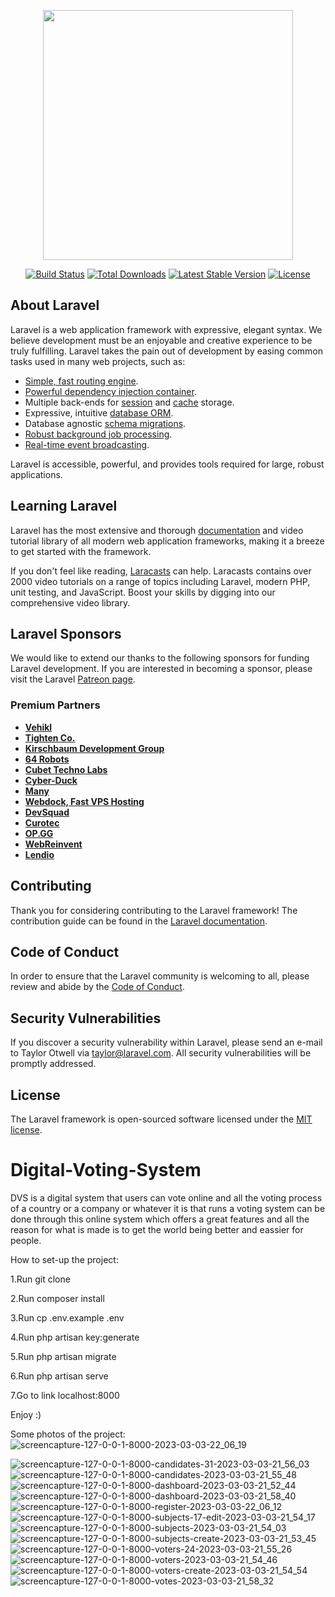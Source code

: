 <p align="center"><a href="https://laravel.com" target="_blank"><img src="https://raw.githubusercontent.com/laravel/art/master/logo-lockup/5%20SVG/2%20CMYK/1%20Full%20Color/laravel-logolockup-cmyk-red.svg" width="400"></a></p>

<p align="center">
<a href="https://travis-ci.org/laravel/framework"><img src="https://travis-ci.org/laravel/framework.svg" alt="Build Status"></a>
<a href="https://packagist.org/packages/laravel/framework"><img src="https://img.shields.io/packagist/dt/laravel/framework" alt="Total Downloads"></a>
<a href="https://packagist.org/packages/laravel/framework"><img src="https://img.shields.io/packagist/v/laravel/framework" alt="Latest Stable Version"></a>
<a href="https://packagist.org/packages/laravel/framework"><img src="https://img.shields.io/packagist/l/laravel/framework" alt="License"></a>
</p>

## About Laravel

Laravel is a web application framework with expressive, elegant syntax. We believe development must be an enjoyable and creative experience to be truly fulfilling. Laravel takes the pain out of development by easing common tasks used in many web projects, such as:

- [Simple, fast routing engine](https://laravel.com/docs/routing).
- [Powerful dependency injection container](https://laravel.com/docs/container).
- Multiple back-ends for [session](https://laravel.com/docs/session) and [cache](https://laravel.com/docs/cache) storage.
- Expressive, intuitive [database ORM](https://laravel.com/docs/eloquent).
- Database agnostic [schema migrations](https://laravel.com/docs/migrations).
- [Robust background job processing](https://laravel.com/docs/queues).
- [Real-time event broadcasting](https://laravel.com/docs/broadcasting).

Laravel is accessible, powerful, and provides tools required for large, robust applications.

## Learning Laravel

Laravel has the most extensive and thorough [documentation](https://laravel.com/docs) and video tutorial library of all modern web application frameworks, making it a breeze to get started with the framework.

If you don't feel like reading, [Laracasts](https://laracasts.com) can help. Laracasts contains over 2000 video tutorials on a range of topics including Laravel, modern PHP, unit testing, and JavaScript. Boost your skills by digging into our comprehensive video library.

## Laravel Sponsors

We would like to extend our thanks to the following sponsors for funding Laravel development. If you are interested in becoming a sponsor, please visit the Laravel [Patreon page](https://patreon.com/taylorotwell).

### Premium Partners

- **[Vehikl](https://vehikl.com/)**
- **[Tighten Co.](https://tighten.co)**
- **[Kirschbaum Development Group](https://kirschbaumdevelopment.com)**
- **[64 Robots](https://64robots.com)**
- **[Cubet Techno Labs](https://cubettech.com)**
- **[Cyber-Duck](https://cyber-duck.co.uk)**
- **[Many](https://www.many.co.uk)**
- **[Webdock, Fast VPS Hosting](https://www.webdock.io/en)**
- **[DevSquad](https://devsquad.com)**
- **[Curotec](https://www.curotec.com/services/technologies/laravel/)**
- **[OP.GG](https://op.gg)**
- **[WebReinvent](https://webreinvent.com/?utm_source=laravel&utm_medium=github&utm_campaign=patreon-sponsors)**
- **[Lendio](https://lendio.com)**

## Contributing

Thank you for considering contributing to the Laravel framework! The contribution guide can be found in the [Laravel documentation](https://laravel.com/docs/contributions).

## Code of Conduct

In order to ensure that the Laravel community is welcoming to all, please review and abide by the [Code of Conduct](https://laravel.com/docs/contributions#code-of-conduct).

## Security Vulnerabilities

If you discover a security vulnerability within Laravel, please send an e-mail to Taylor Otwell via [taylor@laravel.com](mailto:taylor@laravel.com). All security vulnerabilities will be promptly addressed.

## License

The Laravel framework is open-sourced software licensed under the [MIT license](https://opensource.org/licenses/MIT).
# Digital-Voting-System

DVS is a digital system that users can vote online and all the voting process of a country or a company or whatever it is that runs a voting system can be done through
this online system which offers a great features and all the reason for what is made is to get the world being better and eassier for people.

How to set-up the project:

1.Run git clone

2.Run composer install

3.Run cp .env.example .env

4.Run php artisan key:generate

5.Run php artisan migrate

6.Run php artisan serve

7.Go to link localhost:8000

Enjoy :)

Some photos of the project:
![screencapture-127-0-0-1-8000-2023-03-03-22_06_19](https://user-images.githubusercontent.com/78311361/224144465-bc9595b9-5b5f-4421-97cc-1e4d54b2f054.png)

![screencapture-127-0-0-1-8000-candidates-31-2023-03-03-21_56_03](https://user-images.githubusercontent.com/78311361/224144594-158d9eee-361d-4506-9aae-6aeac64710db.png)
![screencapture-127-0-0-1-8000-candidates-2023-03-03-21_55_48](https://user-images.githubusercontent.com/78311361/224144607-49e6c97a-805b-419b-9f41-b89f2cbebf99.png)
![screencapture-127-0-0-1-8000-dashboard-2023-03-03-21_52_44](https://user-images.githubusercontent.com/78311361/224144620-0ae1a476-de4e-436b-87bc-537a6f424514.png)
![screencapture-127-0-0-1-8000-dashboard-2023-03-03-21_58_40](https://user-images.githubusercontent.com/78311361/224144624-b3b9b01b-c795-4a83-a249-04a3a20996df.png)
![screencapture-127-0-0-1-8000-register-2023-03-03-22_06_12](https://user-images.githubusercontent.com/78311361/224144630-0611a4ba-cd36-445e-80ae-b910c37e39fc.png)
![screencapture-127-0-0-1-8000-subjects-17-edit-2023-03-03-21_54_17](https://user-images.githubusercontent.com/78311361/224144632-4657548d-b7d3-4d56-b2d6-ea4bc309e2ae.png)
![screencapture-127-0-0-1-8000-subjects-2023-03-03-21_54_03](https://user-images.githubusercontent.com/78311361/224144635-0508f152-edfe-41c7-8308-976193899996.png)
![screencapture-127-0-0-1-8000-subjects-create-2023-03-03-21_53_45](https://user-images.githubusercontent.com/78311361/224144637-0c813e38-05b7-4d99-b7ac-1e15daf10749.png)
![screencapture-127-0-0-1-8000-voters-24-2023-03-03-21_55_26](https://user-images.githubusercontent.com/78311361/224144641-6f8fd571-ecfd-4a47-949a-667c36fbd98f.png)
![screencapture-127-0-0-1-8000-voters-2023-03-03-21_54_46](https://user-images.githubusercontent.com/78311361/224144643-e0f96b14-3ccc-435f-9587-3ed5515d4cb6.png)
![screencapture-127-0-0-1-8000-voters-create-2023-03-03-21_54_54](https://user-images.githubusercontent.com/78311361/224144645-f11b9421-4573-4281-bf9e-f22623cead2b.png)
![screencapture-127-0-0-1-8000-votes-2023-03-03-21_58_32](https://user-images.githubusercontent.com/78311361/224144647-46903b83-5edd-4d50-aab3-02f66fd7436a.png)
